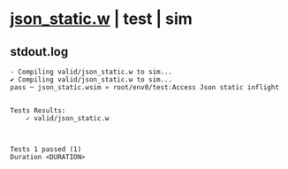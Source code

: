 # [json_static.w](../../../../examples/tests/valid/json_static.w) | test | sim

## stdout.log
```log
- Compiling valid/json_static.w to sim...
✔ Compiling valid/json_static.w to sim...
pass ─ json_static.wsim » root/env0/test:Access Json static inflight
 

Tests Results:
    ✓ valid/json_static.w



Tests 1 passed (1) 
Duration <DURATION>

```

